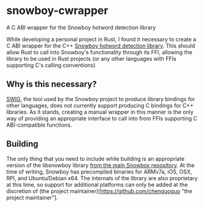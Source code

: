 # snowboy-cwrapper
A C ABI wrapper for the Snowboy hotword detection library

While developing a personal project in Rust, I found it necessary to create a C ABI wrapper for the C++ [Snowboy hotword detection library](https://github.com/Kitt-AI/snowboy "Snowboy hotword detection library"). This should allow Rust to call into Snowboy's functionality through its FFI, allowing the library to be used in Rust projects (or any other languages with FFIs supporting C's calling conventions)

## Why is this necessary?
[SWIG](http://www.swig.org/ "SWIG"), the tool used by the Snowboy project to produce library bindings for other languages, does not currently support producing C bindings for C++ libraries. As it stands, creating a manual wrapper in this manner is the only way of providing an appropriate interface to call into from FFIs supporting C ABI-compatible functions.

## Building
The only thing that you need to include while building is an appropriate version of the libsnowboy library [from the main Snowboy repository](https://github.com/Kitt-AI/snowboy/tree/master/lib "from the main Snowboy repository"). At the time of writing, Snowboy has precompiled binaries for ARMv7a, iOS, OSX, RPI, and Ubuntu/Debian x64. The internals of the library are also proprietary at this time, so support for additional platforms can only be added at the discretion of (the project maintainer)[https://github.com/chenguoguo "the project maintainer"].
